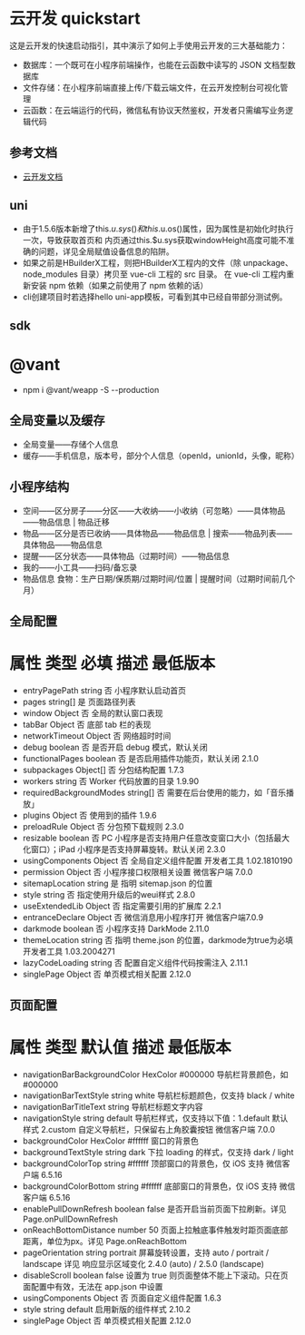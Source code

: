 # 云开发 quickstart
这是云开发的快速启动指引，其中演示了如何上手使用云开发的三大基础能力：
- 数据库：一个既可在小程序前端操作，也能在云函数中读写的 JSON 文档型数据库
- 文件存储：在小程序前端直接上传/下载云端文件，在云开发控制台可视化管理
- 云函数：在云端运行的代码，微信私有协议天然鉴权，开发者只需编写业务逻辑代码

## 参考文档
- [云开发文档](https://developers.weixin.qq.com/miniprogram/dev/wxcloud/basis/getting-started.html)

## uni
- 由于1.5.6版本新增了this.$u.sys()和this.$u.os()属性，因为属性是初始化时执行一次，导致获取首页和 内页通过this.$u.sys获取windowHeight高度可能不准确的问题，详见全局赋值设备信息的陷阱。
- 如果之前是HBuilderX工程，则把HBuilderX工程内的文件（除 unpackage、node_modules 目录）拷贝至 vue-cli 工程的 src 目录。 在 vue-cli 工程内重新安装 npm 依赖（如果之前使用了 npm 依赖的话）
- cli创建项目时若选择hello uni-app模板，可看到其中已经自带部分测试例。


## sdk
# @vant
- npm i @vant/weapp -S --production


## 全局变量以及缓存
- 全局变量——存储个人信息
- 缓存——手机信息，版本号，部分个人信息（openId，unionId，头像，昵称）


## 小程序结构
- 空间——区分房子——分区——大收纳——小收纳（可忽略）——具体物品——物品信息 | 物品迁移
- 物品——区分是否已收纳——具体物品——物品信息 | 搜索——物品列表——具体物品——物品信息
- 提醒——区分状态——具体物品（过期时间）——物品信息
- 我的——小工具——扫码/备忘录
- 物品信息 食物：生产日期/保质期/过期时间/位置 | 提醒时间（过期时间前几个月）


## 全局配置
# 属性	                      类型	    必填	描述	最低版本
- entryPagePath	            string	    否	小程序默认启动首页	
- pages	                    string[]	是	页面路径列表	
- window	                Object	    否	全局的默认窗口表现	
- tabBar	                Object	    否	底部 tab 栏的表现	
- networkTimeout	        Object	    否	网络超时时间	
- debug	                    boolean	    否	是否开启 debug 模式，默认关闭	
- functionalPages	        boolean	    否	是否启用插件功能页，默认关闭	2.1.0
- subpackages	            Object[]	否	分包结构配置	1.7.3
- workers	                string	    否	Worker 代码放置的目录	1.9.90
- requiredBackgroundModes	string[]	否	需要在后台使用的能力，如「音乐播放」	
- plugins	                Object	    否	使用到的插件	1.9.6
- preloadRule	            Object	    否	分包预下载规则	2.3.0
- resizable	                boolean	    否	PC 小程序是否支持用户任意改变窗口大小（包括最大化窗口）；iPad 小程序是否支持屏幕旋转。默认关闭	2.3.0
- usingComponents	        Object	    否	全局自定义组件配置	开发者工具 1.02.1810190
- permission	            Object	    否	小程序接口权限相关设置	微信客户端 7.0.0
- sitemapLocation	        string	    是	指明 sitemap.json 的位置	
- style	                    string	    否	指定使用升级后的weui样式	2.8.0
- useExtendedLib	        Object	    否	指定需要引用的扩展库	2.2.1
- entranceDeclare	        Object	    否	微信消息用小程序打开	微信客户端7.0.9
- darkmode	                boolean	    否	小程序支持 DarkMode	2.11.0
- themeLocation	            string	    否	指明 theme.json 的位置，darkmode为true为必填	开发者工具 1.03.2004271
- lazyCodeLoading	        string	    否	配置自定义组件代码按需注入	2.11.1
- singlePage	            Object	    否	单页模式相关配置	2.12.0

## 页面配置
# 属性	                            类型	    默认值	    描述	最低版本
- navigationBarBackgroundColor	HexColor	#000000	    导航栏背景颜色，如 #000000	
- navigationBarTextStyle	    string	    white	    导航栏标题颜色，仅支持 black / white	
- navigationBarTitleText	    string		            导航栏标题文字内容	
- navigationStyle	            string	    default	    导航栏样式，仅支持以下值：1.default 默认样式 2.custom 自定义导航栏，只保留右上角胶囊按钮	微信客户端 7.0.0
- backgroundColor	            HexColor	#ffffff	    窗口的背景色	
- backgroundTextStyle	        string	    dark	    下拉 loading 的样式，仅支持 dark / light	
- backgroundColorTop	        string	    #ffffff	    顶部窗口的背景色，仅 iOS 支持	微信客户端 6.5.16
- backgroundColorBottom	        string	    #ffffff	    底部窗口的背景色，仅 iOS 支持	微信客户端 6.5.16
- enablePullDownRefresh	        boolean	    false	    是否开启当前页面下拉刷新。详见 Page.onPullDownRefresh	
- onReachBottomDistance	        number	    50	        页面上拉触底事件触发时距页面底部距离，单位为px。详见 Page.onReachBottom	
- pageOrientation	            string	    portrait	屏幕旋转设置，支持 auto / portrait / landscape 详见 响应显示区域变化	2.4.0 (auto) / 2.5.0 (landscape)
- disableScroll	                boolean	    false	    设置为 true 则页面整体不能上下滚动。只在页面配置中有效，无法在 app.json 中设置	
- usingComponents	            Object	    否	        页面自定义组件配置	1.6.3
- style	                        string	    default	    启用新版的组件样式	2.10.2
- singlePage	                Object	    否	        单页模式相关配置	2.12.0